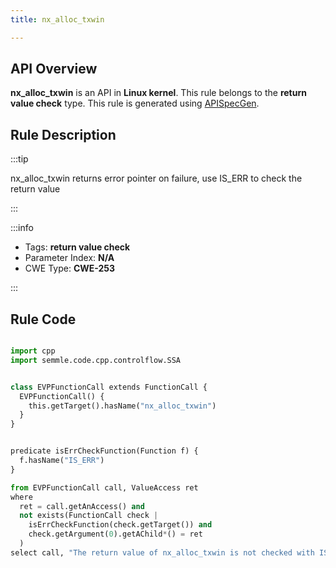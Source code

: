 ```yaml
---
title: nx_alloc_txwin

---
```



## API Overview
**nx_alloc_txwin** is an API in **Linux kernel**. This rule belongs to the **return value check** type. This rule is generated using [APISpecGen](../../tools/APISpecGen).
## Rule Description

:::tip

nx_alloc_txwin returns error pointer on failure, use IS_ERR to check the return value

:::

:::info

- Tags: **return value check**
- Parameter Index: **N/A**
- CWE Type: **CWE-253**

:::

## Rule Code
```python

import cpp
import semmle.code.cpp.controlflow.SSA


class EVPFunctionCall extends FunctionCall {
  EVPFunctionCall() {
    this.getTarget().hasName("nx_alloc_txwin")
  }
}


predicate isErrCheckFunction(Function f) {
  f.hasName("IS_ERR") 
}

from EVPFunctionCall call, ValueAccess ret
where
  ret = call.getAnAccess() and
  not exists(FunctionCall check |
    isErrCheckFunction(check.getTarget()) and
    check.getArgument(0).getAChild*() = ret
  )
select call, "The return value of nx_alloc_txwin is not checked with IS_ERR."
    
```